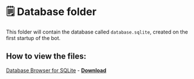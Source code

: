 # 🗒️ Database folder

This folder will contain the database called `database.sqlite`, created on the first startup of the bot.

## How to view the files:

<span style="text-decoration: underline">Database Browser for SQLite</span> - [**Download**](https://sqlitebrowser.org/dl/)
